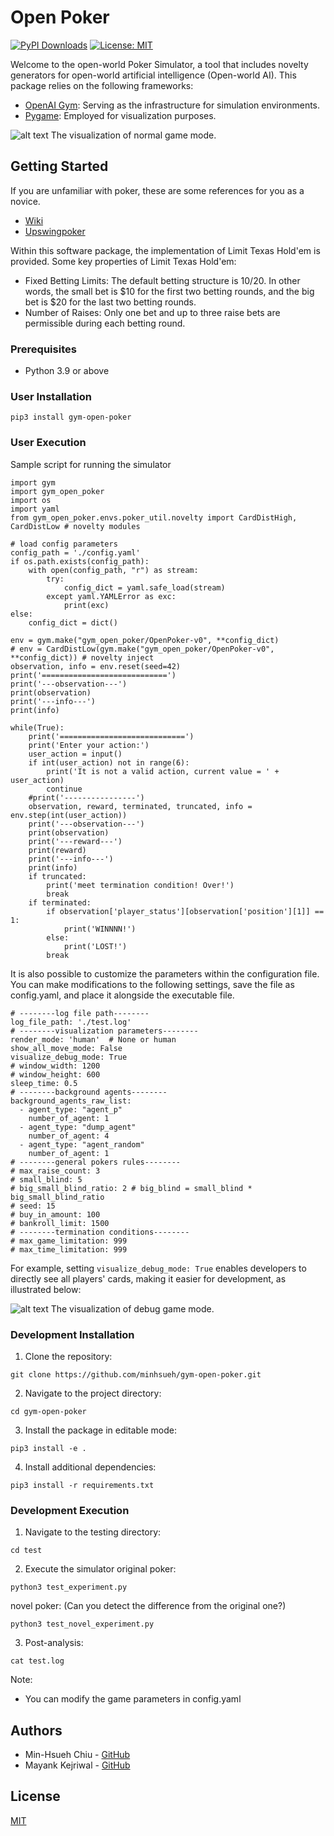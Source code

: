 # Open Poker

[![PyPI Downloads](https://img.shields.io/pypi/v/gym-open-poker?label=pypi%20package)](https://pypi.org/project/gym-open-poker/)
[![License: MIT](https://img.shields.io/badge/License-MIT-yellow.svg)](https://opensource.org/licenses/MIT)

Welcome to the open-world Poker Simulator, a tool that includes novelty generators for open-world artificial intelligence (Open-world AI). This package relies on the following frameworks:

- [OpenAI Gym](https://github.com/openai/gym): Serving as the infrastructure for simulation environments.
- [Pygame](https://www.pygame.org/): Employed for visualization purposes.


<!---
![alt text](./poker.png)
The poker simulator screenshot.
-->


![alt text](./videos/trim_normal_mode.gif)
The visualization of normal game mode.



## Getting Started
If you are unfamiliar with poker, these are some references for you as a novice.
- [Wiki](https://en.wikipedia.org/wiki/Poker)
- [Upswingpoker](https://upswingpoker.com/betting-rules/)

Within this software package, the implementation of Limit Texas Hold'em is provided. Some key properties of Limit Texas Hold'em:
- Fixed Betting Limits: The default betting structure is $10/$20. In other words, the small bet is $10 for the first two betting rounds, and the big bet is $20 for the last two betting rounds.
- Number of Raises: Only one bet and up to three raise bets are permissible during each betting round.



### Prerequisites
- Python 3.9 or above

### User Installation
```
pip3 install gym-open-poker
```

### User Execution
Sample script for running the simulator
```
import gym
import gym_open_poker
import os
import yaml
from gym_open_poker.envs.poker_util.novelty import CardDistHigh, CardDistLow # novelty modules

# load config parameters
config_path = './config.yaml'
if os.path.exists(config_path):
    with open(config_path, "r") as stream:
        try:
            config_dict = yaml.safe_load(stream)
        except yaml.YAMLError as exc:
            print(exc)
else:
    config_dict = dict()

env = gym.make("gym_open_poker/OpenPoker-v0", **config_dict)
# env = CardDistLow(gym.make("gym_open_poker/OpenPoker-v0", **config_dict)) # novelty inject
observation, info = env.reset(seed=42)
print('============================')
print('---observation---')
print(observation)
print('---info---')
print(info)

while(True):
    print('============================')
    print('Enter your action:')
    user_action = input()
    if int(user_action) not in range(6):
        print('It is not a valid action, current value = ' + user_action)
        continue
    #print('----------------')
    observation, reward, terminated, truncated, info = env.step(int(user_action))
    print('---observation---')
    print(observation)
    print('---reward---')
    print(reward)
    print('---info---')
    print(info)
    if truncated:
        print('meet termination condition! Over!')
        break
    if terminated:
        if observation['player_status'][observation['position'][1]] == 1:
            print('WINNNN!')
        else:
            print('LOST!')
        break
```
It is also possible to customize the parameters within the configuration file. You can make modifications to the following settings, save the file as config.yaml, and place it alongside the executable file.
```
# --------log file path--------
log_file_path: './test.log'
# --------visualization parameters--------
render_mode: 'human'  # None or human
show_all_move_mode: False
visualize_debug_mode: True
# window_width: 1200
# window_height: 600
sleep_time: 0.5
# --------background agents--------
background_agents_raw_list:
  - agent_type: "agent_p"
    number_of_agent: 1
  - agent_type: "dump_agent"
    number_of_agent: 4
  - agent_type: "agent_random"
    number_of_agent: 1
# --------general pokers rules--------
# max_raise_count: 3
# small_blind: 5
# big_small_blind_ratio: 2 # big_blind = small_blind * big_small_blind_ratio
# seed: 15
# buy_in_amount: 100
# bankroll_limit: 1500
# --------termination conditions--------
# max_game_limitation: 999
# max_time_limitation: 999
```
For example, setting ```visualize_debug_mode: True``` enables developers to directly see all players' cards, making it easier for development, as illustrated below:

![alt text](./videos/trim_debug_mode.gif)
The visualization of debug game mode.


### Development Installation
1. Clone the repository:
```
git clone https://github.com/minhsueh/gym-open-poker.git
```
2. Navigate to the project directory:
```
cd gym-open-poker
```
3. Install the package in editable mode:
```
pip3 install -e .
```
4. Install additional dependencies:
```
pip3 install -r requirements.txt
```

### Development Execution
1. Navigate to the testing directory:
```
cd test
```
2. Execute the simulator
original poker:
```
python3 test_experiment.py
```
novel poker: (Can you detect the difference from the original one?)
```
python3 test_novel_experiment.py
```
3. Post-analysis:
```
cat test.log
```



Note:
- You can modify the game parameters in config.yaml

## Authors
- Min-Hsueh Chiu - [GitHub](https://github.com/minhsueh)
- Mayank Kejriwal - [GitHub](https://github.com/mayankkejriwal)

## License
[MIT](https://choosealicense.com/licenses/mit/)